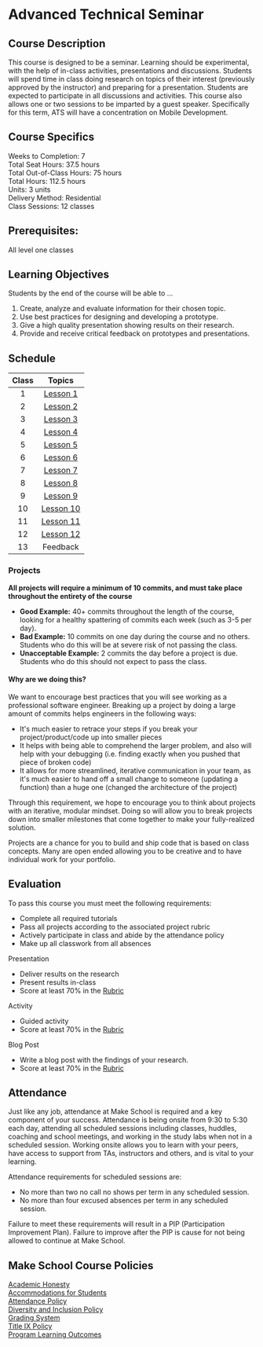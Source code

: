 # Advanced Technical Seminar

## Course Description

This course is designed to be a seminar. Learning should be experimental, with the help of in-class activities, presentations and discussions. Students will spend time in class doing research on topics of their interest (previously approved by the instructor) and preparing for a presentation. Students are expected to participate in all discussions and activities. This course also allows one or two sessions to be imparted by a guest speaker.
Specifically for this term, ATS will have a concentration on Mobile Development.


## Course Specifics

Weeks to Completion:  7 <br>
Total Seat Hours:  37.5 hours <br>
Total Out-of-Class Hours: 75 hours <br>
Total Hours: 112.5 hours <br>
Units:  3 units <br>
Delivery Method:  Residential <br>
Class Sessions:  12 classes

## Prerequisites:

 All level one classes <br>

## Learning Objectives

Students by the end of the course will be able to ...

1. Create, analyze and evaluate information for their chosen topic.
1. Use best practices for designing and developing a prototype.
1. Give a high quality presentation showing results on their research.
1. Provide and receive critical feedback on prototypes and presentations.

## Schedule

| Class | Topics                  |
|:-----:|:-----------------------:|
|  1 | [Lesson 1] |
|  2 | [Lesson 2] |
|  3 | [Lesson 3] |
|  4 | [Lesson 4] |
|  5 | [Lesson 5] |
|  6 | [Lesson 6] |
|  7 | [Lesson 7] |
|  8 | [Lesson 8] |
|  9 | [Lesson 9] |
|  10|[Lesson 10] |
|  11|[Lesson 11] |
|  12|[Lesson 12] |
|  13|   Feedback |

[Lesson 1]: Lessons/Lesson1.md
[Lesson 2]: Lessons/Lesson2.md
[Lesson 3]: Lessons/Lesson3.md
[Lesson 4]: Lessons/Lesson4.md
[Lesson 5]: Lessons/Lesson5.md
[Lesson 6]: Lessons/Lesson6.md
[Lesson 7]: Lessons/Lesson7.md
[Lesson 8]: Lessons/Lesson8.md
[Lesson 9]: Lessons/Lesson9.md
[Lesson 10]: Lessons/Lesson10.md
[Lesson 11]: Lessons/Lesson11.md
[Lesson 12]: Lessons/Lesson12.md


### Projects
**All projects will require a minimum of 10 commits, and must take place throughout the entirety of the course**

- **Good Example:** 40+ commits throughout the length of the course, looking for a healthy spattering of commits each week (such as 3-5 per day).
- **Bad Example:** 10 commits on one day during the course and no others. Students who do this will be at severe risk of not passing the class.
- **Unacceptable Example:** 2 commits the day before a project is due. Students who do this should not expect to pass the class.

#### Why are we doing this?

We want to encourage best practices that you will see working as a professional software engineer. Breaking up a project by doing a large amount of commits helps engineers in the following ways:

- It's much easier to retrace your steps if you break your project/product/code up into smaller pieces
- It helps with being able to comprehend the larger problem, and also will help with your debugging (i.e. finding exactly when you pushed that piece of broken code)
- It allows for more streamlined, iterative communication in your team, as it's much easier to hand off a small change to someone (updating a function) than a huge one (changed the architecture of the project)

Through this requirement, we hope to encourage you to think about projects with an iterative, modular mindset. Doing so will allow you to break projects down into smaller milestones that come together to make your fully-realized solution.

 Projects are a chance for you to build and ship code that is based on class concepts.  Many are open ended allowing you to be creative and to have individual work for your portfolio.

## Evaluation
To pass this course you must meet the following requirements:

- Complete all required tutorials
- Pass all projects according to the associated project rubric
- Actively participate in class and abide by the attendance policy
- Make up all classwork from all absences

Presentation
- Deliver results on the research
- Present results in-class
- Score at least 70% in the [Rubric](https://docs.google.com/document/d/1JqCX9wvQR9iaj25w3Ncpn7IOtMBKpfy2cMBuzzW88fA/edit?usp=sharing)

Activity
- Guided activity
- Score at least 70% in the [Rubric](https://docs.google.com/document/d/1JqCX9wvQR9iaj25w3Ncpn7IOtMBKpfy2cMBuzzW88fA/edit?usp=sharing)

Blog Post
- Write a blog post with the findings of your research.
- Score at least 70% in the [Rubric](https://docs.google.com/document/d/1PRi8yY_uyA8Px8XZ8ZL03xFaN9ZRDv4geMDHeNz_zlw/edit?usp=sharing)


## Attendance
Just like any job, attendance at Make School is required and a key component of your success. Attendance is being onsite from 9:30 to 5:30 each day, attending all scheduled sessions including classes, huddles, coaching and school meetings, and working in the study labs when not in a scheduled session. Working onsite allows you to learn with your peers, have access to support from TAs, instructors and others, and is vital to your learning.

Attendance requirements for scheduled sessions are:
- No more than two no call no shows per term in any scheduled session.
- No more than four excused absences per term in any scheduled session.

Failure to meet these requirements will result in a PIP (Participation Improvement Plan).  Failure to improve after the PIP is cause for not being allowed to continue at Make School.

## Make School Course Policies

[Academic Honesty](https://make.sc/academic-honesty)<br>
[Accommodations for Students](https://make.sc/accommodations-for-students)<br>
[Attendance Policy](https://make.sc/attendance-policy)  
[Diversity and Inclusion Policy](https://make.sc/diversity-and-inclusion-policy)<br>
[Grading System](https://make.sc/grading-system)
<br>
[Title IX Policy](https://make.sc/title-ix-policy)<br>
[Program Learning Outcomes](https://make.sc/program-learning-outcomes)
